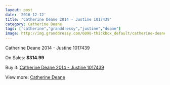 ```yaml
---
layout: post
date: '2016-12-12'
title: "Catherine Deane 2014 - Justine 1017439"
category: Catherine Deane
tags: ["catherine","granddressy","justine","deane"]
image: http://img.granddressy.com/6098-thickbox_default/catherine-deane-2014-justine-1017439.jpg
---
```

Catherine Deane 2014 - Justine 1017439

On Sales: **$314.99**
<a href="https://www.granddressy.com/en/catherine-deane/5420-catherine-deane-2014-justine-1017439.html"><amp-img layout="responsive" width="600" height="600" src="//img.granddressy.com/6098-thickbox_default/catherine-deane-2014-justine-1017439.jpg" alt="Catherine Deane 2014 - Justine 1017439 0" /></a>

Buy it: [Catherine Deane 2014 - Justine 1017439](https://www.granddressy.com/en/catherine-deane/5420-catherine-deane-2014-justine-1017439.html "Catherine Deane 2014 - Justine 1017439")

View more: [Catherine Deane](https://www.granddressy.com/en/200-catherine-deane "Catherine Deane")